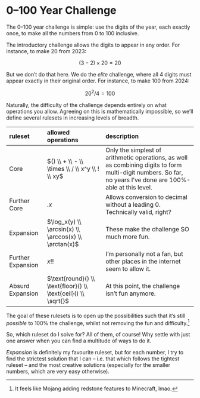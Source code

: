# 0–100 Year Challenge
<!-- #SQUARK live!
| dest = fun/year
| capt = Making the numbers from 0 to 100 with the digits of the year, in order
-->

The 0–100 year challenge is simple: use the digits of the year, each exactly once, to make all the numbers from $0$ to $100$ inclusive.

The introductory challenge allows the digits to appear in any order. For instance, to make $20$ from $2023$:

```math
(3 - 2) \times 20 = 20
```

But we don’t do that here. We do the *elite* challenge, where all 4 digits must appear exactly in their original order. For instance, to make $100$ from $2024$:

```math
20^2 / 4 = 100
```

Naturally, the difficulty of the challenge depends entirely on what operations you allow. Agreeing on this is mathematically impossible, so we’ll define several rulesets in increasing levels of breadth.

| ruleset | allowed operations | description |
| :------ | :----------------- | :---------- |
| Core    | $() \\ + \\ - \\ \times \\ / \\ x^y \\ ! \\ xy$ | Only the simplest of arithmetic operations, as well as combining digits to form multi-digit numbers. So far, no years I’ve done are 100%-able at this level. |
| Further Core | $.x$ | Allows conversion to decimal without a leading $0$. Technically valid, right? |
| Expansion | $\log_x(y) \\ \arcsin(x) \\ \arccos(x) \\ \arctan(x)$ | These make the challenge SO much more fun. |
| Further Expansion | $x!!$ |  I’m personally not a fan, but other places in the internet seem to allow it. |
| Absurd Expansion | $\text{round}() \\ \text{floor}() \\ \text{ceil}() \\ \sqrt{}$ | At this point, the challenge isn’t fun anymore. |

The goal of these rulesets is to open up the possibilities such that it’s still *possible* to 100% the challenge, whilst not removing the fun and difficulty.[^redstone]

[^redstone]: It feels like Mojang adding redstone features to Minecraft, lmao.

So, which ruleset do I solve for? All of them, of course! Why settle with just one answer when you can find a multitude of ways to do it.

*Expansion* is definitely my favourite ruleset, but for each number, I try to find the strictest solution that I can – i.e. that which follows the tightest ruleset – and the most creative solutions (especially for the smaller numbers, which are very easy otherwise).
